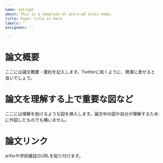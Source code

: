 ```yaml
---
name: astroph
about: This is a template of astro-ph arxiv memo.
title: Paper title is here.
labels: ''
assignees: ''

---
```


# 論文概要

ここには論文概要・要約を記入します。Twitterに呟くように、簡潔に表せると良いでしょう。

# 論文を理解する上で重要な図など

ここには理解を助けるような図を挿入します。論文中の図や自分が理解するために作図したものでも構いません。

# 論文リンク

arXivや学術雑誌のURLを貼り付けます。
